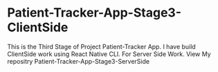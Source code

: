 # Patient-Tracker-App-Stage3-ClientSide

This is the Third Stage of Project Patient-Tracker App.
I have build ClientSide work using React Native CLI.
For Server Side Work. View My repositry Patient-Tracker-App-Stage3-ServerSide

